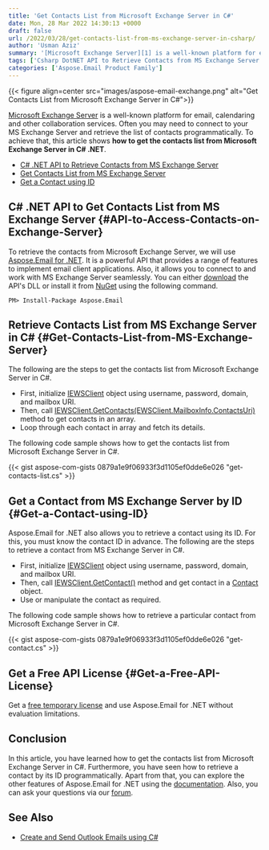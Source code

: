 ```yaml
---
title: 'Get Contacts List from Microsoft Exchange Server in C#'
date: Mon, 28 Mar 2022 14:30:13 +0000
draft: false
url: /2022/03/28/get-contacts-list-from-ms-exchange-server-in-csharp/
author: 'Usman Aziz'
summary: '[Microsoft Exchange Server][1] is a well-known platform for email, calendaring and other collaboration services. Often you may need to connect to your MS Exchange Server and retrieve the list of contacts programmatically. To achieve that, this article shows **how to get the contacts list from Microsoft Exchange Server in C# .NET**.'
tags: ['Csharp DotNET API to Retrieve Contacts from MS Exchange Server', 'Get Contacts List from MS Exchange Server in Csharp', 'Get a Contact using ID from Exchange Server Csharp']
categories: ['Aspose.Email Product Family']
---
```




{{< figure align=center src="images/aspose-email-exchange.png" alt="Get Contacts List from Microsoft Exchange Server in C#">}}


[Microsoft Exchange Server][2] is a well-known platform for email, calendaring and other collaboration services. Often you may need to connect to your MS Exchange Server and retrieve the list of contacts programmatically. To achieve that, this article shows **how to get the contacts list from Microsoft Exchange Server in C# .NET**.

*   [C# .NET API to Retrieve Contacts from MS Exchange Server][3]
*   [Get Contacts List from MS Exchange Server][4]
*   [Get a Contact using ID][5]

## C# .NET API to Get Contacts List from MS Exchange Server {#API-to-Access-Contacts-on-Exchange-Server}

To retrieve the contacts from Microsoft Exchange Server, we will use [Aspose.Email for .NET][6]. It is a powerful API that provides a range of features to implement email client applications. Also, it allows you to connect to and work with MS Exchange Server seamlessly. You can either [download][7] the API's DLL or install it from [NuGet][8] using the following command.

```
PM> Install-Package Aspose.Email
```

## Retrieve Contacts List from MS Exchange Server in C# {#Get-Contacts-List-from-MS-Exchange-Server}

The following are the steps to get the contacts list from Microsoft Exchange Server in C#.

*   First, initialize [IEWSClient][9] object using username, password, domain, and mailbox URI.
*   Then, call [IEWSClient.GetContacts(EWSClient.MailboxInfo.ContactsUri)][10] method to get contacts in an array.
*   Loop through each contact in array and fetch its details.

The following code sample shows how to get the contacts list from Microsoft Exchange Server in C#.

{{< gist aspose-com-gists 0879a1e9f06933f3d1105ef0dde6e026 "get-contacts-list.cs" >}}

## Get a Contact from MS Exchange Server by ID {#Get-a-Contact-using-ID}

Aspose.Email for .NET also allows you to retrieve a contact using its ID. For this, you must know the contact ID in advance. The following are the steps to retrieve a contact from MS Exchange Server in C#.

*   First, initialize [IEWSClient][11] object using username, password, domain, and mailbox URI.
*   Then, call [IEWSClient.GetContact()][12] method and get contact in a [Contact][13] object.
*   Use or manipulate the contact as required.

The following code sample shows how to retrieve a particular contact from Microsoft Exchange Server in C#.

{{< gist aspose-com-gists 0879a1e9f06933f3d1105ef0dde6e026 "get-contact.cs" >}}

## Get a Free API License {#Get-a-Free-API-License}

Get a [free temporary license][14] and use Aspose.Email for .NET without evaluation limitations.

## Conclusion

In this article, you have learned how to get the contacts list from Microsoft Exchange Server in C#. Furthermore, you have seen how to retrieve a contact by its ID programmatically. Apart from that, you can explore the other features of Aspose.Email for .NET using the [documentation][15]. Also, you can ask your questions via our [forum][16].

## See Also

*   [Create and Send Outlook Emails using C#][17]




[1]: https://en.wikipedia.org/wiki/Microsoft_Exchange_Server
[2]: https://en.wikipedia.org/wiki/Microsoft_Exchange_Server
[3]: #API-to-Access-Contacts-on-Exchange-Server
[4]: #Get-Contacts-List-from-MS-Exchange-Server
[5]: #Get-a-Contact-using-ID
[6]: https://products.aspose.com/email/net
[7]: https://downloads.aspose.com/email/net
[8]: https://www.nuget.org/packages/Aspose.Email/
[9]: https://apireference.aspose.com/email/net/aspose.email.clients.exchange.webservice/iewsclient
[10]: https://apireference.aspose.com/email/net/aspose.email.clients.exchange.webservice/iewsclient/methods/getcontacts
[11]: https://apireference.aspose.com/email/net/aspose.email.clients.exchange.webservice/iewsclient
[12]: https://apireference.aspose.com/email/net/aspose.email.clients.exchange.webservice.iewsclient/getcontact/methods/2
[13]: https://apireference.aspose.com/email/net/aspose.email.personalinfo/contact
[14]: https://purchase.aspose.com/temporary-license
[15]: https://docs.aspose.com/email/net/
[16]: https://forum.aspose.com/
[17]: https://blog.aspose.com/2020/01/23/create-send-outlook-email-eml-msg-csharp-net-core/




